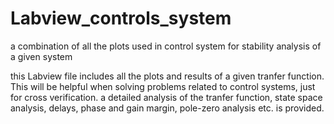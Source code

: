 # Labview_controls_system
a combination of all the plots used in control system for stability analysis of a given system

this Labview file includes all the plots and results of a given tranfer function. This will be helpful when solving problems related to control systems, just for cross verification.
a detailed analysis of the tranfer function, state space analysis, delays, phase and gain margin, pole-zero analysis etc. is provided. 

